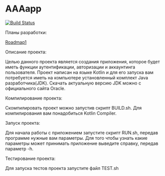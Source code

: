 # AAAapp

[![Build Status](https://travis-ci.org/ArtBekk/AAAapp.svg?branch=master)](https://travis-ci.org/ArtBekk/AAAapp)


Планы разработки:

[Roadmap1](https://github.com/ArtBekk/AAAapp/blob/master/ROADMAP1.md)


Описание проекта:

Целью данного проекта является создания приложения, которое будет иметь функции аутентификации, авторизации и аккаунтинга пользователя. Проект написан на языке Kotlin и для его запуска вам потребуется иметь на компьютере установленный комплект Java разработчика(JDK). Скачать актуальную версию JDK можно с официального сайта Oracle.


Компилирование проекта:

Cкомпилировать проект можно запустив скрипт BUILD.sh. Для компилирования вам понадобиться Kotlin Compiler.


Запуск проекта:

Для начала работы с приложением запустите скрипт RUN.sh, передав программе нужные вам параметры. Для того чтобы узнать какие параметры может принимать приложение выведите справку, передав параметр -h.


Тестирование проекта:

Для запуска теcтов проекта запустите файл TEST.sh
